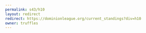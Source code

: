 ```yaml
---
permalink: s43/h10
layout: redirect
redirect: https://dominionleague.org/current_standings?div=h10
owner: truffles
---
```


